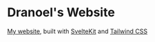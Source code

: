 # Dranoel's Website

[My website](https://dranoel.net), built with [SvelteKit](https://kit.svelte.dev/) and [Tailwind CSS](https://tailwindcss.com/)
